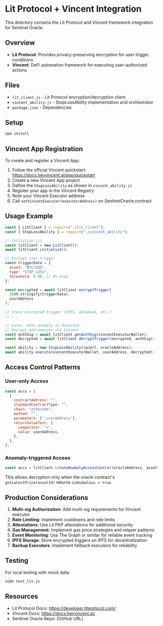 # Lit Protocol + Vincent Integration

This directory contains the Lit Protocol and Vincent framework integration for Sentinel Oracle.

## Overview

- **Lit Protocol**: Provides privacy-preserving encryption for user trigger conditions
- **Vincent**: DeFi automation framework for executing user-authorized actions

## Files

- `lit_client.js` - Lit Protocol encryption/decryption client
- `vincent_ability.js` - StopLossAbility implementation and orchestrator
- `package.json` - Dependencies

## Setup

```bash
npm install
```

## Vincent App Registration

To create and register a Vincent App:

1. Follow the official Vincent quickstart: https://docs.heyvincent.ai/app/quickstart
2. Create a new Vincent App project
3. Define the `StopLossAbility` as shown in `vincent_ability.js`
4. Register your app in the Vincent Registry
5. Note your Vincent Executor address
6. Call `setVincentExecutor(executorAddress)` on SentinelOracle contract

## Usage Example

```javascript
const { LitClient } = require("./lit_client");
const { StopLossAbility } = require("./vincent_ability");

// Initialize Lit
const litClient = new LitClient();
await litClient.initialize();

// Encrypt user trigger
const triggerData = {
  asset: "BTC/USD",
  type: "STOP_LOSS",
  threshold: 0.08, // 8% drop
};

const encrypted = await litClient.encryptTrigger(
  JSON.stringify(triggerData),
  userAddress
);

// Store encrypted trigger (IPFS, database, etc.)
// ...

// Later, when anomaly is detected:
// Decrypt and execute via Vincent
const authSig = await litClient.getAuthSig(vincentExecutorWallet);
const decrypted = await litClient.decryptTrigger(encrypted, authSig);

const ability = new StopLossAbility(rpcUrl, oracleAddress);
await ability.execute(vincentExecutorWallet, userAddress, decrypted);
```

## Access Control Patterns

### User-only Access

```javascript
const accs = [
  {
    contractAddress: "",
    standardContractType: "",
    chain: "ethereum",
    method: "",
    parameters: [":userAddress"],
    returnValueTest: {
      comparator: "=",
      value: userAddress,
    },
  },
];
```

### Anomaly-triggered Access

```javascript
const accs = litClient.createAnomalyAccessControl(oracleAddress, assetId);
```

This allows decryption only when the oracle contract's `getLatestPrice(assetId)` returns `isAnomalous = true`.

## Production Considerations

1. **Multi-sig Authorization**: Add multi-sig requirements for Vincent executor
2. **Rate Limiting**: Implement cooldowns and rate limits
3. **Attestations**: Use Lit PKP attestations for additional security
4. **Gas Management**: Implement gas price strategies and relayer patterns
5. **Event Monitoring**: Use The Graph or similar for reliable event tracking
6. **IPFS Storage**: Store encrypted triggers on IPFS for decentralization
7. **Backup Executors**: Implement fallback executors for reliability

## Testing

For local testing with mock data:

```bash
node test_lit.js
```

## Resources

- Lit Protocol Docs: https://developer.litprotocol.com/
- Vincent Docs: https://docs.heyvincent.ai/
- Sentinel Oracle Repo: [GitHub URL]
